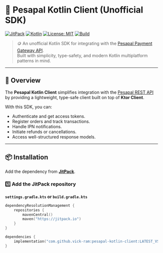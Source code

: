 # 🧾 Pesapal Kotlin Client (Unofficial SDK)

[![JitPack](https://jitpack.io/v/vick-ram/pesapal-kotlin-client.svg)](https://jitpack.io/#vick-ram/pesapal-kotlin-client)
[![Kotlin](https://img.shields.io/badge/Kotlin-2.0.21-blue?logo=kotlin)](https://kotlinlang.org)
[![License: MIT](https://img.shields.io/badge/License-MIT-green.svg)](https://opensource.org/licenses/MIT)
[![Build](https://img.shields.io/badge/build-passing-brightgreen.svg)]()

> 🪙 An unofficial Kotlin SDK for integrating with the [Pesapal Payment Gateway API](https://developer.pesapal.com/).  
> Built with simplicity, type-safety, and modern Kotlin multiplatform patterns in mind.

---

## 🚀 Overview

The **Pesapal Kotlin Client** simplifies integration with the [Pesapal REST API](https://developer.pesapal.com/how-to-integrate/) by providing a lightweight, type-safe client built on top of **Ktor Client**.

With this SDK, you can:
- Authenticate and get access tokens.
- Register orders and track transactions.
- Handle IPN notifications.
- Initiate refunds or cancellations.
- Access well-structured response models.

---

## 📦 Installation

Add the dependency from **[JitPack](https://jitpack.io/#vick-ram/pesapal-kotlin-client)**.

### 1️⃣ Add the JitPack repository

**`settings.gradle.kts` or `build.gradle.kts`**
```kotlin
dependencyResolutionManagement {
    repositories {
        mavenCentral()
        maven("https://jitpack.io")
    }
}

dependencies {
    implementation("com.github.vick-ram:pesapal-kotlin-client:LATEST_VSERSION")
}
